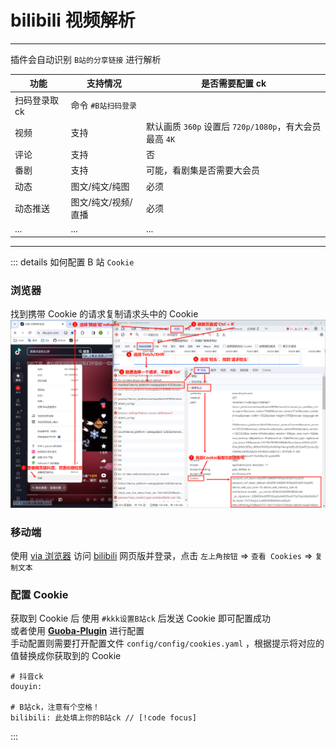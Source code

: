 # bilibili 视频解析

---

插件会自动识别 `B站的分享链接` 进行解析

| 功能          | 支持情况            | 是否需要配置 ck                                        |
| ------------- | ------------------- | ------------------------------------------------------ |
| 扫码登录取 ck | 命令 `#B站扫码登录`                |                                                        |
| 视频          | 支持                | 默认画质 `360p` 设置后 `720p/1080p`，有大会员最高 `4K` |
| 评论          | 支持                | 否                                                     |
| 番剧          | 支持                | 可能，看剧集是否需要大会员                             |
| 动态          | 图文/纯文/纯图      | 必须                                                   |
| 动态推送      | 图文/纯文/视频/直播 | 必须                                                   |
| ...           | ...                 | ...                                                    |

---

::: details 如何配置 B 站 `Cookie`

### 浏览器

找到携带 Cookie 的请求复制请求头中的 Cookie
![img](../../public/intro/pic1.png)

### 移动端

使用 [via 浏览器](https://res.viayoo.com/v1/via-release-cn.apk) 访问 [bilibili](https://www.bilibili.com/) 网页版并登录，点击 `左上角按钮` => `查看 Cookies` => `复制文本`

### 配置 Cookie

获取到 Cookie 后 使用 `#kkk设置B站ck` 后发送 Cookie 即可配置成功<br>
或者使用 [**Guoba-Plugin**](https://github.com/guoba-yunzai/guoba-plugin) 进行配置<br>
手动配置则需要打开配置文件 `config/config/cookies.yaml` ，根据提示将对应的值替换成你获取到的 Cookie

```yaml{5}
# 抖音ck
douyin:

# B站ck，注意有个空格！
bilibili: 此处填上你的B站ck // [!code focus]
```

:::
